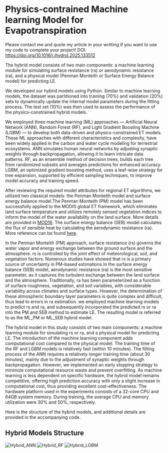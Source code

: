 # Physics-contrained Machine learning Model for Evapotranspiration

Please contact me and quote my article in your writting if you want to use my code to complete your project!
DOI: https://doi.org/10.1016/j.jhydrol.2025.133512

The hybrid model consists of two main components: a machine learning module for simulating surface resistance (rs) or aerodynamic resistance (ra), and a physical model (Penman Monteith or Surface Energy Balance model) for predicting LE.

We developed our hybrid models using Python. Similar to machine learning models, the dataset was partitioned into training (70%) and validation (20%) sets to dynamically update the internal model parameters during the fitting process. The test set (10%) was then used to assess the performance of the physics-constrained hybrid models. 

We employed three machine learning (ML) approaches — Artificial Neural Network (ANN), Random Forest (RF), and Light Gradient Boosting Machine (LGBM) — to develop both data-driven and physics-constrained ET models. These ML approaches with different characteristics and complexity, have been widely applied in the carbon and water cycle modeling for terrestrial ecosystems. ANN simulates human neural networks by adjusting synaptic weights through backpropagation, allowing it to learn intricate data patterns. RF, as an ensemble method of decision trees, builds each tree from randomized subsets and averages predictions for enhanced accuracy. LGBM, an optimized gradient boosting method, uses a leaf-wise strategy for tree expansion, supported by efficient sampling techniques, to improve model accuracy and training speed.

After reviewing the required model attributes for regional ET algorithms, we utilized two classical models: the Penman Monteith model and surface energy balance model.The Penman Monteith (PM) model has been successfully applied to the MODIS global ET framework, which eliminates land surface temperature and utilizes remotely sensed vegetation indices to inform the model of the water availability on the land surface. More details are provided in [MOD16](https://github.com/arthur-e/MOD16). The surface energy balance (SEB) model calculates the flux of sensible heat by calculating the aerodynamic resistance (ra). More reference can be found [here](https://github.com/jvdkwast/PySEBS).

In the Penman Monteith (PM) approach, surface resistance (rs) governs the water vapor and energy exchange between the ground surface and the atmosphere. rs is controlled by the joint effect of meteorological, soil, and vegetation factors. Numerous studies have showed that rs is a primary source of uncertainty in PM-based estimations.In the surface energy balance (SEB) model, aerodynamic resistance (ra) is the most sensitive parameter, as it captures the turbulent exchange between the land surface and the atmosphere. Traditionally, ra has been parameterized as a function of surface roughness, vegetation, and soil variables, with considerable variability across climates and surface types. However, the determination of these atmospheric boundary layer parameters is quite complex and difficult, thus lead to errors in ra estimation.  we employed machine learning models to predict rs and ra, and subsequently incorporated the predicted rs or ra into the PM and SEB method to estimate LE. The resulting model is referred to as the ML_PM or ML_SEB hybrid model.

The hybrid model in this study consists of two main components: a machine learning module for simulating rs or ra, and a physical model for predicting LE. The introduction of the machine learning component adds computational cost compared to the physical model. The training time of the RF and LGBM models is relatively fast (within 10 minutes). The fitting process of the ANN requires a relatively longer training time (about 30 minutes), mainly due to the adjustment of synaptic weights through backpropagation. However, we implemented an early stopping strategy to minimize computational resource waste and prevent overfitting. As machine learning is less dependent on specific hardware, the hybrid model remains competitive, offering high prediction accuracy with only a slight increase in computational cost, thus providing excellent cost-effectiveness. The hardware platform used in the experiments consists of a 32-core CPU and 64GB system memory. During training, the average CPU and memory utilization were 30% and 50%, respectively.

Here is the structure of the hybrid models, and additional details are provided in the accompanying code.

## Hybrid Models Structure
![Hybrid_ANN](https://github.com/user-attachments/assets/f8115f26-63c8-44aa-98d9-0e7fa1a937ec)
![Hybrid_RF](https://github.com/user-attachments/assets/de44546a-5c3c-4a35-a70b-aaa5b2142c57)
![Hybrid_LGBM](https://github.com/user-attachments/assets/1c8f8494-4db5-45c8-ab81-cfc6987dd52a)
